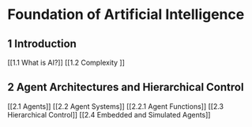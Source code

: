 # Foundation of Artificial Intelligence
## 1 Introduction 
[[1.1 What is AI?]]
[[1.2 Complexity ]]
## 2 Agent Architectures and Hierarchical Control
[[2.1 Agents]]
[[2.2 Agent Systems]]
	[[2.2.1 Agent Functions]]
[[2.3 Hierarchical Control]]
[[2.4 Embedded and Simulated Agents]]